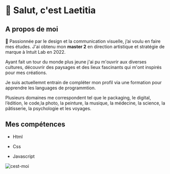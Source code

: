 <h1> 🌸 Salut, c'est Laetitia</h1>

<h2>A propos de moi</h2>

🧁 Passionnée par le design et la communication visuelle, j’ai voulu en faire mes études.
J'ai obtenu mon **master 2** en direction artistique et stratégie de marque à Intuit Lab en 2022. 

Ayant fait un tour du monde plus jeune j'ai pu m'ouvrir aux diverses cultures, découvrir des paysages et des lieux fascinants qui m'ont inspirés pour mes créations. 

Je suis actuellemnt entrain de compléter mon profil via une formation pour apprendre les languages de programmtion. 

Plusieurs domaines me correspondent tel que le packaging, le digital, l’édition, le code,la photo, la peinture, la musique, la médecine, la science, la pâtisserie, la psychologie et les voyages. 


<h2>Mes compétences</h2>

- Html
* Css
+ Javascript



![cest-moi](https://github.com/Laeti013/Laeti013/assets/153726593/c37fbc23-6e15-4633-96d6-42caf5cd0c91)


